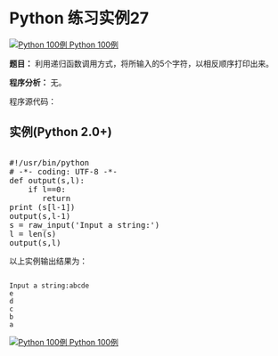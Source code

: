 Python 练习实例27
=============

 [![Python 100例](../images/up.gif)
 Python 100例](python-100-examples.html)


 **题目：** 利用递归函数调用方式，将所输入的5个字符，以相反顺序打印出来。

 **程序分析：** 无。

 程序源代码：

  实例(Python 2.0+)
---------------

 <pre>

#!/usr/bin/python
# -*- coding: UTF-8 -*-
def output(s,l):
    if l==0:
       return
print (s[l-1])
output(s,l-1)
s = raw_input('Input a string:')
l = len(s)
output(s,l)
</pre>

 以上实例输出结果为：


```

Input a string:abcde
e
d
c
b
a

```

[![Python 100例](../images/up.gif)
 Python 100例](python-100-examples.html)

